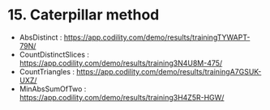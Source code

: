 # 15. Caterpillar method
- AbsDistinct : https://app.codility.com/demo/results/trainingTYWAPT-79N/
- CountDistinctSlices : https://app.codility.com/demo/results/training3N4U8M-475/
- CountTriangles : https://app.codility.com/demo/results/trainingA7GSUK-UXZ/
- MinAbsSumOfTwo : https://app.codility.com/demo/results/training3H4Z5R-HGW/

